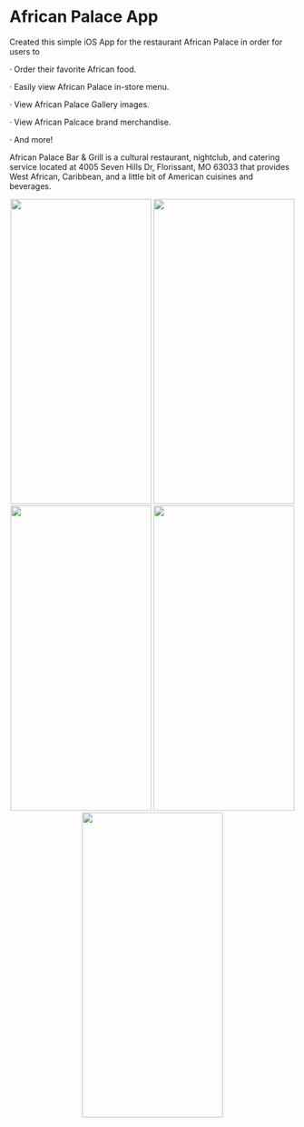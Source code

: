 # African Palace App

Created this simple iOS App for the restaurant African Palace in order for users to 

· Order their favorite African food.

· Easily view African Palace in-store menu. 

· View African Palace Gallery images.

· View African Palcace brand merchandise.

· And more!

African Palace Bar & Grill is a cultural restaurant, nightclub, 
and catering service located at 4005 Seven Hills Dr, Florissant, MO 63033 that provides 
West African, Caribbean, and a little bit of American cuisines and beverages.

<p align = "center">
 <img src= "https://user-images.githubusercontent.com/24784219/181008303-e4f33ba1-7240-4db3-8b8a-69b8e8b5642c.jpeg" width = "248" height = "537"/>
 <img src= "https://user-images.githubusercontent.com/24784219/181008325-15bbc338-4606-4a24-ad80-2eb88f7d4369.jpeg" width = "248" height = "537"/>
 <img src= "https://user-images.githubusercontent.com/24784219/181008332-e7032b43-c023-4e27-888f-673ca6dd8c2a.jpeg" width = "248" height = "537"/>
 <img src= "https://user-images.githubusercontent.com/24784219/181008345-55b17d4a-c02f-4215-ab91-78ec2a1cf32a.jpeg" width = "248" height = "537"/>
 <img src= "https://user-images.githubusercontent.com/24784219/181008358-a474fe67-23b8-4ff6-99d4-0b0a45ff9c23.jpeg" width = "248" height = "537"/>
</p>

